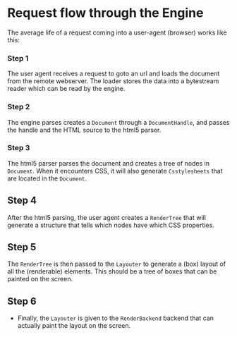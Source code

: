 # Request flow through the Engine

The average life of a request coming into a user-agent (browser) works like this:

### Step 1
The user agent receives a request to goto an url and loads the document from the remote webserver. The loader stores 
the data into a bytestream reader which can be read by the engine.

### Step 2 
The engine parses creates a `Document` through a `DocumentHandle`, and passes the handle and the HTML source to the 
html5 parser.

### Step 3
The html5 parser parses the document and creates a tree of nodes in `Document`. When it encounters CSS, it will also 
generate `Csstylesheets` that are located in the `Document`.

## Step 4
After the html5 parsing, the user agent creates a `RenderTree` that will generate a structure that tells which nodes 
have which CSS properties.
 
## Step 5
The `RenderTree` is then passed to the `Layouter` to generate a (box) layout of all the (renderable) elements. This
should be a tree of boxes that can be painted on the screen.

## Step 6
 - Finally, the `Layouter` is given to the `RenderBackend` backend that can actually paint the layout on the screen.


